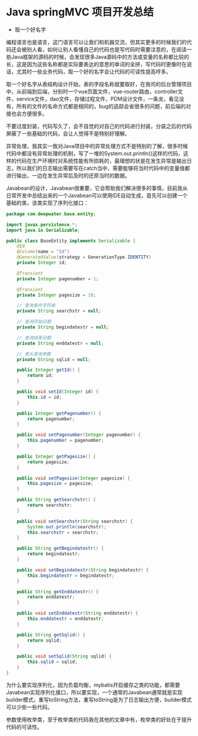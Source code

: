 # Java springMVC 项目开发总结

- 取一个好名字

编程语言也是语言，这门语言可以让我们和机器交流，但其实更多的时候我们的代码还会被别人看，如何让别人看懂自己的代码也是写代码时需要注意的，在阅读一些Java框架的源码的时候，会发现很多Java源码中的方法或变量的名称都比较的长，这是因为这些名称都是实际要表达的意思的单词的全拼，写代码时更像时在说话，尤其时一些业务代码，取一个好的名字会让代码的可读性提高哼多。

取一个好名字从表结构设计开始，表的字段名称就要取好，在我司的后台管理项目中，从前端到后端，分别时一个vue页面文件，vue-router路由，controller文件，service文件，dao文件，存储过程文件，PDM设计文件，一条龙，看见没有，所有的文件的名命方式都是相同的，bug的追踪会省很多的问题，前后端的对接也会方便很多。

不要过度封装，代码写久了，会不自觉的对自己的代码进行封装，分装之后的代码屏蔽了一些基础的代码，会让人觉得不是特别好理解。

异常处理，我其实一致对Java项目中的异常处理方式不是特别的了解，很多时候代码中都没有异常处理的机制，写了一堆的System.out.println()这样的代码，这样的代码在生产环境时对系统性能有所损耗的，最理想的状是在发生异常是输出日志，所以我们的日志输出需要写在catch当中，需要能够将当时代码中的变量值都进行输出，一边在发生异常后及时的还原当时的数据。

Javabean的设计，Javabean很重要，它会帮助我们解决很多的事情，目前我从日常开发中总结出来的一个Javabean可以使用IDE自动生成，首先可以创建一个基础的类，该类实现了序列化接口：

````java
package com.deepwater.base.entity;

import javax.persistence.*;
import java.io.Serializable;

public class BaseEntity implements Serializable {
    @Id
    @Column(name = "Id")
    @GeneratedValue(strategy = GenerationType.IDENTITY)
    private Integer id;

    @Transient
    private Integer pagenumber = 1;

    @Transient
    private Integer pagesize = 10;

    // 查询条件字符串
    private String searchstr = null;

    // 查询开始日期
    private String begindatestr = null;

    // 查询结束日期
    private String enddatestr = null;

    // 表头查询参数
    private String sqlid = null;

    public Integer getId() {
        return id;
    }

    public void setId(Integer id) {
        this.id = id;
    }

    public Integer getPagenumber() {
        return pagenumber;
    }

    public void setPagenumber(Integer pagenumber) {
        this.pagenumber = pagenumber;
    }

    public Integer getPagesize() {
        return pagesize;
    }

    public void setPagesize(Integer pagesize) {
        this.pagesize = pagesize;
    }

    public String getSearchstr() {
        return searchstr;
    }

    public void setSearchstr(String searchstr) {
        System.out.println(searchstr);
        this.searchstr = searchstr;
    }

    public String getBegindatestr() {
        return begindatestr;
    }

    public void setBegindatestr(String begindatestr) {
        this.begindatestr = begindatestr;
    }

    public String getEnddatestr() {
        return enddatestr;
    }

    public void setEnddatestr(String enddatestr) {
        this.enddatestr = enddatestr;
    }

    public String getSqlid() {
        return sqlid;
    }

    public void setSqlid(String sqlid) {
        this.sqlid = sqlid;
    }
}

````

为什么要实现序列化，因为负载均衡，mybatis开启缓存之类的功能，都需要Javabean实现序列化接口，所以要实现，一个通常的Javabean通常就是实现builder模式，重写toString方法，重写toString是为了日志输出方便，builder模式可以少些一些代码。

参数使用枚举类，至于枚举类的代码我在其他的文章中有，枚举类的好处在于提升代码的可读性。


